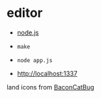 # editor

-  [node.js]

-  `make`

-  `node app.js`

-  <http://localhost:1337>

[node.js]: http://nodejs.org/

land icons from [BaconCatBug](http://www.mtgsalvation.com/forums/creativity/artwork/494438-baconcatbugs-set-and-mana-symbol-megapack)
